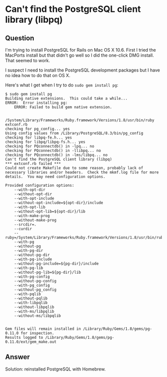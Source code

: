 
# Can&apos;t find the PostgreSQL client library (libpq)

## Question
        
I'm trying to install PostgreSQL for Rails on Mac OS X 10.6. First I tried the MacPorts install but that didn't go well so I did the one-click DMG install. That seemed to work.

I suspect I need to install the PostgreSQL development packages but I have no idea how to do that on OS X.

Here's what I get when I try to do `sudo gem install pg`:

    $ sudo gem install pg
    Building native extensions.  This could take a while...
    ERROR:  Error installing pg:
        ERROR: Failed to build gem native extension.
    
            /System/Library/Frameworks/Ruby.framework/Versions/1.8/usr/bin/ruby extconf.rb
    checking for pg_config... yes
    Using config values from /Library/PostgreSQL/8.3/bin/pg_config
    checking for libpq-fe.h... yes
    checking for libpq/libpq-fs.h... yes
    checking for PQconnectdb() in -lpq... no
    checking for PQconnectdb() in -llibpq... no
    checking for PQconnectdb() in -lms/libpq... no
    Can't find the PostgreSQL client library (libpq)
    *** extconf.rb failed ***
    Could not create Makefile due to some reason, probably lack of
    necessary libraries and/or headers.  Check the mkmf.log file for more
    details.  You may need configuration options.
    
    Provided configuration options:
        --with-opt-dir
        --without-opt-dir
        --with-opt-include
        --without-opt-include=${opt-dir}/include
        --with-opt-lib
        --without-opt-lib=${opt-dir}/lib
        --with-make-prog
        --without-make-prog
        --srcdir=.
        --curdir
        --ruby=/System/Library/Frameworks/Ruby.framework/Versions/1.8/usr/bin/ruby
        --with-pg
        --without-pg
        --with-pg-dir
        --without-pg-dir
        --with-pg-include
        --without-pg-include=${pg-dir}/include
        --with-pg-lib
        --without-pg-lib=${pg-dir}/lib
        --with-pg-config
        --without-pg-config
        --with-pg_config
        --without-pg_config
        --with-pqlib
        --without-pqlib
        --with-libpqlib
        --without-libpqlib
        --with-ms/libpqlib
        --without-ms/libpqlib
    
    
    Gem files will remain installed in /Library/Ruby/Gems/1.8/gems/pg-0.11.0 for inspection.
    Results logged to /Library/Ruby/Gems/1.8/gems/pg-0.11.0/ext/gem_make.out

## Answer
        
Solution: reinstalled PostgreSQL with Homebrew.
